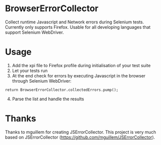 BrowserErrorCollector
=====================

Collect runtime Javascript and Network errors during Selenium tests. Currently only supports Firefox. Usable for all developing languages that support Selenium WebDriver.

Usage
=====

1. Add the xpi file to Firefox profile during initialisation of your test suite
2. Let your tests run
3. At the end check for errors by executing Javascript in the browser through Selenium WebDriver:

`return BrowserErrorCollector.collectedErrors.pump();`

4. Parse the list and handle the results
	
Thanks
======

Thanks to mguillem for creating JSErrorCollector. This project is very much based on JSErrorCollector (https://github.com/mguillem/JSErrorCollector).